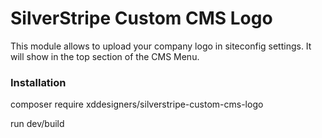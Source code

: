 # SilverStripe Custom CMS Logo

This module allows to upload your company logo in siteconfig settings. It will show in the top section of the CMS Menu.

### Installation ###
composer require xddesigners/silverstripe-custom-cms-logo

run dev/build